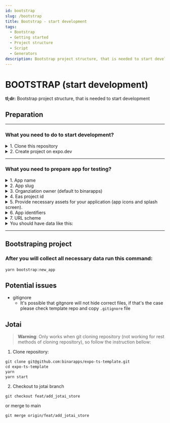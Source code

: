 ```yaml
---
id: bootstrap
slug: /bootstrap
title: Bootstrap - start development
tags:
  - Bootstrap
  - Getting started
  - Project structure
  - Script
  - Generators
description: Bootstrap project structure, that is needed to start development your new project
---
```


# BOOTSTRAP (start development)

**tl;dr:** Bootstrap project structure, that is needed to start development

## Preparation

<hr>

### **What you need to do to start development?**

<details>
  <summary>1. Clone this repository</summary>
  
  There are three types that you can clone the repo:

1. Init using this command (beaware that sometimes this template can't be updated on npm, in that case, clone this repository and reinitialize repozitory for yourself - check third type of setup)

```bash
npx create-expo-app --template=@binarapps/expo-ts-template name_of_your_app
```

2. Use this as template repo on GitHub
   ![Github Repository Template](../static/github-repository-template.png)

3. Clone repository

   This usage is usefull when you want to keep git history, thanks to this you can sync incomming changes in this template

```bash
git clone git@github.com:binarapps/expo-ts-template.git
cd expo-ts-template
yarn
yarn start
```

- in that case you can also reinitialize repozitory if you don't want to keep history of commits

```bash
rm -r .git
git init
git commit -m "chore: initialize project"
```

</details>

<details>
  <summary>2. Create project on expo.dev</summary>
  
  1. Go to expo.dev
  2. Create account if you don't have
  3. Sign in
  4. Create project (detailed instruction in progress 🙁 )
</details>

<hr>

### **What you need to prepare app for testing?**

<details>
  <summary>1. App name</summary>
  
  You need prepare some catchy name for you app, if not provided by client
</details>

<details>
  <summary>2. App slug</summary>
  
  ![App slug in expo console](../static/bootstrap_slug.png)
  
  You can find it in expo console
</details>

<details>
  <summary>3. Organziation owner (default to binarapps)</summary>

![App slug in expo console](../static/bootstrap_owner.png)

You can find it in expo console

</details>

<details>
  <summary>4. Eas project id</summary>
  
  ![App slug in expo console](../static/bootstrap_eas_id.png)
  
  You can find it in expo console
</details>

<details>
  <summary>5. Provide necessary assets for your application (app icons and splash screen).</summary>
  
  [Expo recommendations about app icons and splash screen.](https://www.figma.com/file/gDLi6LNtNq50FycJ30t7rw/Expo-App-Icon-%26-Splash-(Community)?node-id=1-1357&t=VbJUpoye07JAuVLv-0)

App icons for Android and iOS devices need to follow different requirements - all necessary requirements can be found here.
Config inside the app is prepared that your icons will be named respectively:

- for Android:
  - prepare background color
  - adaptive-icon-qa.png
  - adaptive-icon-staging.png
  - adaptive-icon-production.png
- for iOS:
  - icon-qa.png
  - icon-staging.png
  - icon-production.png
- for web:
  - favicon-qa.png
  - favicon-staging.png
  - favicon-production.png
- splash screen:
  - splash.png

and placed in proper folders:

- for android: assets/icons/android
- for ios: assets/icons/ios
- for web: assets/icons/web
- splash screen: assets

For the Android adaptive icon, you should also provide proper background color as it needs to be uploaded with transparent background. It should be configured in app.config.ts file as follows:

app.config.ts
// CONFIG: Add your android adaptive icon background color here
adaptiveIconBackgroundColor: {
production: 'bg_color_production',
staging: 'bg_color_staging',
qa: 'bg_color_qa',
},

</details>

<details>
  <summary>6. App identifiers</summary>
  
  Your application should have unique identifiers of your app (they will be used in stores), they are respectively: 
   - for Android - app package name
   - for iOS - bundle identifier

They could have the same value for android and iOS, and normally they have a structure like this:
`com.your_company_name.your_project_name`

If you have some domain, for example: example.com, your bundle id could be: `com.example`

</details>

<details>
  <summary>7. URL scheme</summary>
  
  URL scheme link into your app. For example, if we set this to 'demo', then `demo://` URLs would open your app when tapped.
  It is only available in standalone apps.
</details>

<details>
  <summary>You should have data like this:</summary>
  
  You can generate this data and save it in some notepad or somewhere else.
  ```json
  {
    "androidPackageName": "your_android_package_name",
    "iosBundleIdentifier": "your.ios.bundle.identifier",
    "appName": "Your name",
    "owner": "expo_owner_name",
    "slug": "expo_app_slug",
    "easProjectId": "xxx-xxx-xxx-xx",
    "scheme": "yourUrlScheme",
    "adaptiveIconBackgroundColor": "#2E7AF0CC"
  }
  ```
</details>

<hr>

## Bootstraping project

### **After you will collect all necessary data run this command:**

```sh
yarn bootstrap:new_app
```

## Potential issues

- gitignore
  - It's possible that gitgnore will not hide correct files, if that's the case please check template repo and copy `.gitignore` file

## Jotai

> **Warning**: Only works when git cloning repository (not working for rest methods of cloning repository), so follow the instruction bellow:

1. Clone repository:

```
git clone git@github.com:binarapps/expo-ts-template.git
cd expo-ts-template
yarn
yarn start
```

2. Checkout to jotai branch

```
git checkout feat/add_jotai_store
```

or merge to main

```
git merge origin/feat/add_jotai_store
```
